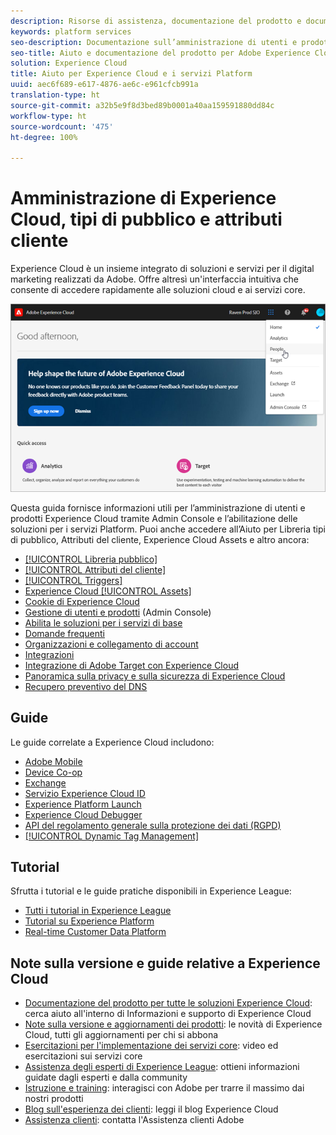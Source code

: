 ```yaml
---
description: Risorse di assistenza, documentazione del prodotto e documentazione tecnica per Adobe Experience Cloud. Gli argomenti trattati comprendono l’amministrazione di utenti e prodotti da Admin Console, l’abilitazione delle soluzioni per i servizi Platform, Libreria tipi di pubblico, Attributi del cliente, Experience Cloud Assets e altro ancora.
keywords: platform services
seo-description: Documentazione sull’amministrazione di utenti e prodotti da Admin Console, l’abilitazione delle soluzioni per i servizi Platform, Libreria tipi di pubblico, Attributi del cliente, Experience Cloud Assets e altro ancora.
seo-title: Aiuto e documentazione del prodotto per Adobe Experience Cloud e i servizi Platform.
solution: Experience Cloud
title: Aiuto per Experience Cloud e i servizi Platform
uuid: aec6f689-e617-4876-ae6c-e961cfcb991a
translation-type: ht
source-git-commit: a32b5e9f8d3bed89b0001a40aa159591880dd84c
workflow-type: ht
source-wordcount: '475'
ht-degree: 100%

---
```



# Amministrazione di Experience Cloud, tipi di pubblico e attributi cliente

Experience Cloud è un insieme integrato di soluzioni e servizi per il digital marketing realizzati da Adobe. Offre altresì un&#39;interfaccia intuitiva che consente di accedere rapidamente alle soluzioni cloud e ai servizi core.

![Experience Cloud](assets/cloud-pulldown.png)

Questa guida fornisce informazioni utili per l’amministrazione di utenti e prodotti Experience Cloud tramite Admin Console e l’abilitazione delle soluzioni per i servizi Platform. Puoi anche accedere all’Aiuto per Libreria tipi di pubblico, Attributi del cliente, Experience Cloud Assets e altro ancora:

* [[!UICONTROL Libreria pubblico]](audience-library/audience-library.md)
* [[!UICONTROL Attributi del cliente]](attributes/attributes.md)
* [[!UICONTROL Triggers]](activation/triggers.md)
* [Experience Cloud [!UICONTROL Assets]](experience-cloud-assets/experience-cloud-assets.md)
* [Cookie di Experience Cloud](cookies/cookies-privacy.md)
* [Gestione di utenti e prodotti](admin-getting-started/admin-getting-started.md) (Admin Console)
* [Abilita le soluzioni per i servizi di base](core-services/core-services.md)
* [Domande frequenti](admin-getting-started/admin-getting-started.md)
* [Organizzazioni e collegamento di account](admin-getting-started/organizations.md)
* [Integrazioni](marketing-cloud-integrations.md)
* [Integrazione di Adobe Target con Experience Cloud](https://docs.adobe.com/content/help/it-IT/target/using/integrate/a4t/a4t.html)
* [Panoramica sulla privacy e sulla sicurezza di Experience Cloud](assets/Adobe-Marketing-Cloud-Privacy-and-Security-Overview.pdf)
* [Recupero preventivo del DNS](admin-getting-started/admin-getting-started.md#concept_6BC8C6856E3644F8956D7AD0A96383B7)

## Guide

Le guide correlate a Experience Cloud includono:

* [Adobe Mobile](https://docs.adobe.com/content/help/it-IT/mobile-services/using/home.html)
* [Device Co-op](https://docs.adobe.com/content/help/it-IT/device-co-op/using/home.html)
* [Exchange](https://experiencecloud.adobeexchange.com/)
* [Servizio Experience Cloud ID](https://docs.adobe.com/content/help/it-IT/id-service/using/home.html)
* [Experience Platform Launch](https://docs.adobe.com/content/help/it-IT/launch/using/overview.html)
* [Experience Cloud Debugger](https://docs.adobe.com/content/help/it-IT/debugger/using/experience-cloud-debugger.html)
* [API del regolamento generale sulla protezione dei dati (RGPD)](https://www.adobe.io/apis/experiencecloud/gdpr.html)
* [[!UICONTROL Dynamic Tag Management]](https://docs.adobe.com/content/help/it-IT/dtm/using/dtm-home.html)

## Tutorial

Sfrutta i tutorial e le guide pratiche disponibili in Experience League:

* [Tutti i tutorial in Experience League](https://experienceleague.corp.adobe.com/?lang=en#quick-how-tos)
* [Tutorial su Experience Platform](https://experienceleague.corp.adobe.com/docs/core-services-learn/tutorials/overview.html?lang=en)
* [Real-time Customer Data Platform](https://experienceleague.corp.adobe.com/docs/platform-learn/tutorials/rtcdp/understanding-the-real-time-customer-data-platform.html?lang=en)

## Note sulla versione e guide relative a Experience Cloud

* [Documentazione del prodotto per tutte le soluzioni Experience Cloud](https://docs.adobe.com/content/help/it-IT/experience-cloud/user-guides/home.html): cerca aiuto all&#39;interno di Informazioni e supporto di Experience Cloud
* [Note sulla versione e aggiornamenti dei prodotti](https://docs.adobe.com/content/help/it-IT/release-notes/experience-cloud/current.html): le novità di Experience Cloud, tutti gli aggiornamenti per chi si abbona
* [Esercitazioni per l&#39;implementazione dei servizi core](https://docs.adobe.com/content/help/en/core-services-learn/tutorials/overview.html): video ed esercitazioni sui servizi core
* [Assistenza degli esperti di Experience League](https://landing.adobe.com/experience-league/): ottieni informazioni guidate dagli esperti e dalla community
* [Istruzione e training](https://helpx.adobe.com/it/learning.html?promoid=KAUDK): interagisci con Adobe per trarre il massimo dai nostri prodotti
* [Blog sull&#39;esperienza dei clienti](https://theblog.adobe.com/customer-experience/): leggi il blog Experience Cloud
* [Assistenza clienti](https://helpx.adobe.com/it/contact/enterprise-support.ec.html): contatta l&#39;Assistenza clienti Adobe
